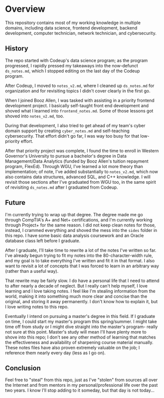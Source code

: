 # Overview
This repository contains most of my working knowledge in multiple domains, including data science, frontend development, backend development, computer technician, network technician, and cybersecurity.

## History
The repo started with Codeup's data science program; as the program progressed, I rapidly pressed my takeaways into the now-defunct `ds_notes.md`, which I stopped editing on the last day of the Codeup program.

After Codeup, I moved to `notes_v2.md`, where I cleaned up `ds_notes.md` for organization and for revisiting topics I didn't cover clearly in the first go.

When I joined Booz Allen, I was tasked with assisting in a priority frontend development project. I basically self-taught front end development and shoved what I learned into `frontend_notes.md`. Some of those lessons got shoved into `notes_v2.md`, too.

During that development, I also tried to get ahead of my team's cyber domain support by creating `cyber_notes.md` and self-teaching cybersecurity. That effort didn't go far, I was way too busy for that low-priority effort.

After that priority project was complete, I found the time to enroll in Western Governor's University to pursue a bachelor's degree in Data Management/Data Analytics (funded by Booz Allen's tuition repayment program, FlexEd). Through WGU, I've learned a lot more theory than implementation; of note, I've added substantially to `notes_v2.md`, which now also contains data structures, advanced SQL, and C++ knowledge. I will revisit those sections after I've graduated from WGU too, in the same spirit of revisiting `ds_notes.md` after I graduated from Codeup.

## Future
I'm currently trying to wrap up that degree. The degree made me go through CompTIA's A+ and Net+ certifications, and I'm currently working through Project+ for the same reason. I did not keep clean notes for those, instead, I crammed everything and shoved the mess into the `sides` folder in this repo. I have some basic data analysis coursework and an Oracle database class left before I graduate.

After I graduate, I'll take time to rewrite a lot of the notes I've written so far. I've already begun trying to fit my notes into the 80-character-width rule, and my goal is to take everything I've written and fit it in that format. I also want to revisit a lot of concepts that I was forced to learn in an arbitrary way (rather than a useful way).

That rewrite may be fairly slow. I do have a personal life that I need to attend to after nearly a decade of neglect. But I really can't help myself, I love learning and I love taking notes. I feel like I'm stealing information from the world, making it into something much more clear and concise than the original, and storing it away permanently. I don't know how to explain it, but I love writing notes to this repo.

Eventually I intend on pursuing a master's degree in this field. If I graduate on time, I could start my master's program this spring/summer. I might take time off from study or I might dive straight into the master's program- really not sure at this point. Master's study will mean I'll have plenty more to shove into this repo; I don't see any other method of learning that matches the effectiveness and availability of sharpening course material manually. These notes files have also proven extremely valuable on the job; I reference them nearly every day (less as I go on).

## Conclusion
Feel free to "steal" from this repo, just as I've "stolen" from sources all over the Internet and from mentors in my personal/professional life over the past two years. I know I'll stop adding to it someday, but that day is not today...